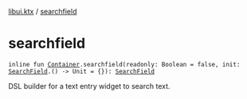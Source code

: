 [libui.ktx](README.md) / [searchfield](searchfield.md)

# searchfield

`inline fun `[`Container`](-container/README.md)`.searchfield(readonly: Boolean = false, init: `[`SearchField`](-search-field/README.md)`.() -> Unit = {}): `[`SearchField`](-search-field/README.md)

DSL builder for a text entry widget to search text.

